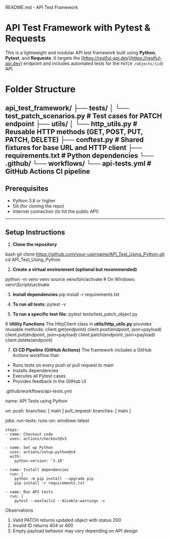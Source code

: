 README.md - API Test Framework

# API Test Framework with Pytest & Requests

This is a lightweight and modular API test framework built using **Python**, **Pytest**, and **Requests**. It targets the [https://restful-api.dev](https://restful-api.dev) endpoint and includes automated tests for the `PATCH /objects/{id}` API.

# Folder Structure
api_test_framework/ 
├── tests/ 
│ └── test_patch_scenarios.py # Test cases for PATCH endpoint 
├── utils/ │ └── http_utils.py # Reusable HTTP methods (GET, POST, PUT, PATCH, DELETE) 
├── conftest.py # Shared fixtures for base URL and HTTP client 
├── requirements.txt # Python dependencies 
└── .github/ └── workflows/ └── api-tests.yml # GitHub Actions CI pipeline
---


## Prerequisites

- Python 3.8 or higher
- Git (for cloning the repo)
- Internet connection (to hit the public API)

---

## Setup Instructions

1. **Clone the repository**

bash
git clone https://github.com/your-username/API_Test_Using_Python.git
cd API_Test_Using_Python

2. **Create a virtual environment (optional but recommended)**

python -m venv venv
source venv/bin/activate  # On Windows: venv\Scripts\activate

3. **Install dependencies**
pip install -r requirements.txt

4. **To run all tests:**
pytest -v

5. **To run a specific test file:**
pytest tests/test_patch_object.py

6 **Utility Functions**
The HttpClient class in **utils/http_utils.py** provides reusable methods:
client.get(endpoint)
client.post(endpoint, json=payload)
client.put(endpoint, json=payload)
client.patch(endpoint, json=payload)
client.delete(endpoint)

7. **CI CD Pipeline (GitHub Actions)**
The framework includes a GitHub Actions workflow that: 
- Runs tests on every push or pull request to main
- Installs dependencies 
- Executes all Pytest cases
- Provides feedback in the GitHub UI

.github/workflows/api-tests.yml

name: API Tests using Python

on:
  push:
    branches: [ main ]
  pull_request:
    branches: [ main ]

jobs:
  run-tests:
    runs-on: windows-latest

    steps:
    - name: Checkout code
      uses: actions/checkout@v3

    - name: Set up Python
      uses: actions/setup-python@v4
      with:
        python-version: '3.10'

    - name: Install dependencies
      run: |
        python -m pip install --upgrade pip
        pip install -r requirements.txt

    - name: Run API tests
      run: |
        pytest --maxfail=1 --disable-warnings -v



Observations
1. Valid PATCH returns updated object with status 200
2. Invalid ID returns 404 or 400
3. Empty payload behavior may vary depending on API design


